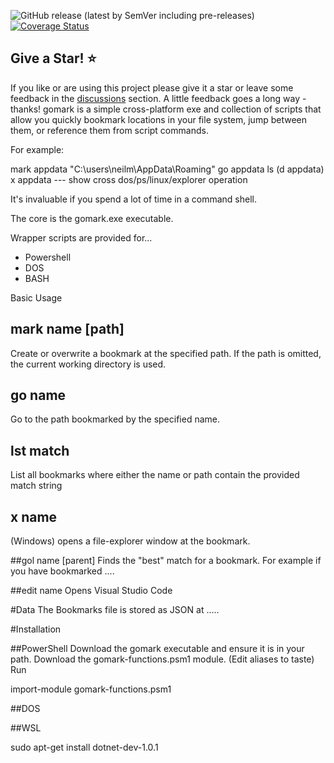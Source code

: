
![GitHub release (latest by SemVer including pre-releases)](https://img.shields.io/github/downloads-pre/NeilMacmullen/jumpfs/total)
[![Coverage Status](https://coveralls.io/repos/github/NeilMacMullen/jumpfs/badge.svg?branch=main&kill_cache=1)](https://coveralls.io/github/NeilMacMullen/jumpfs?branch=main)


## Give a Star! :star:

If you like or are using this project please give it a star or leave some feedback in the [discussions](https://github.com/NeilMacMullen/jumpfs/discussions/categories/send-a-smile) section. A little feedback goes a long way - thanks!
gomark is a simple cross-platform exe and collection of scripts that allow you quickly bookmark locations in your file system, jump between them, or reference them from script commands.

For example:

mark appdata "C:\users\neilm\AppData\Roaming"
go appdata
ls (d appdata)
x appdata
--- show cross dos/ps/linux/explorer operation

It's invaluable if you spend a lot of time in a command shell.

The core is the gomark.exe executable.

Wrapper scripts are provided for...
- Powershell
- DOS 
- BASH

Basic Usage

## mark name [path] 
Create or overwrite a bookmark at the specified path.  If the path is omitted, the current working directory is used.

## go name 
Go to the path bookmarked by the specified name.

## lst match
List all bookmarks where either the name or path contain the provided match string

## x name
(Windows) opens a file-explorer window at the bookmark.

##gol name [parent]
Finds the "best" match for a bookmark. For example if you have bookmarked ....

##edit name
Opens Visual Studio Code


#Data
The Bookmarks file is stored as JSON at .....


#Installation

##PowerShell
Download the gomark executable and ensure it is in your path.
Download the gomark-functions.psm1 module.  (Edit aliases to taste)
Run 
 
 import-module gomark-functions.psm1 

##DOS

##WSL

sudo apt-get install dotnet-dev-1.0.1





















